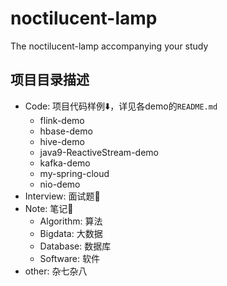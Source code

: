 # noctilucent-lamp

The noctilucent-lamp accompanying your study

## 项目目录描述
* Code: 项目代码样例⬇️，详见各demo的`README.md`
  * flink-demo
  * hbase-demo
  * hive-demo
  * java9-ReactiveStream-demo
  * kafka-demo
  * my-spring-cloud
  * nio-demo
* Interview: 面试题📄
* Note: 笔记📒
  * Algorithm: 算法
  * Bigdata: 大数据
  * Database: 数据库
  * Software: 软件
* other: 杂七杂八